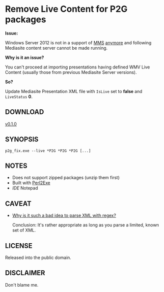 # Remove Live Content for P2G packages

**Issue:**

Windows Server 2012 is not in a support of [MMS](https://msdn.microsoft.com/en-us/library/cc239490.aspx) [anymore](https://docs.microsoft.com/en-us/iis/media/windows-media-services/windows-media-server-or-web-server) and following Mediasite content server cannot be made running.

**Why is it an issue?**

You can't proceed at importing presentations having defined WMV Live Content (usually those from previous Mediasite Server versions).

**So?**

Update Mediasite Presentation XML file with `IsLive` set to **false** and `LiveStatus` **0**.

## DOWNLOAD

[v0.1.0](https://github.com/paveljurca/p2g_fix/releases/tag/v0.1.0)

## SYNOPSIS

`p2g_fix.exe --live *P2G *P2G *P2G [...]`

## NOTES

* Does not support zipped packages (unzip them first)
* Built with [Perl2Exe](http://www.indigostar.com/perl2exe.php)
* _IDE_ Notepad

## CAVEAT

* [Why is it such a bad idea to parse XML with regex?](https://stackoverflow.com/questions/8577060/why-is-it-such-a-bad-idea-to-parse-xml-with-regex)
   
   Conclusion: It's rather appropriate as long as you parse a limited, known set of XML.

## LICENSE

Released into the public domain.

## DISCLAIMER

Don't blame me.
